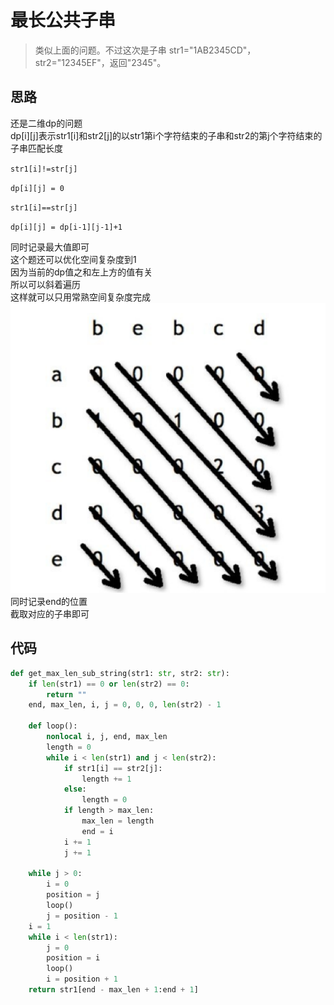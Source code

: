 # 最长公共子串
> 类似上面的问题。不过这次是子串
> str1="1AB2345CD"，str2="12345EF"，返回"2345"。

**思路**
--------------------

还是二维dp的问题  
dp[i][j]表示str1[i]和str2[j]的以str1第i个字符结束的子串和str2的第j个字符结束的子串匹配长度

`
str1[i]!=str[j]
`

`
dp[i][j] = 0
`

`
str1[i]==str[j]
`

`
dp[i][j] = dp[i-1][j-1]+1
`

同时记录最大值即可  
这个题还可以优化空间复杂度到1  
因为当前的dp值之和左上方的值有关  
所以可以斜着遍历  
这样就可以只用常熟空间复杂度完成  
![Alt text](./images/1536571892291.png)  
同时记录end的位置  
截取对应的子串即可  

**代码**
--------------------
```python
def get_max_len_sub_string(str1: str, str2: str):
    if len(str1) == 0 or len(str2) == 0:
        return ""
    end, max_len, i, j = 0, 0, 0, len(str2) - 1

    def loop():
        nonlocal i, j, end, max_len
        length = 0
        while i < len(str1) and j < len(str2):
            if str1[i] == str2[j]:
                length += 1
            else:
                length = 0
            if length > max_len:
                max_len = length
                end = i
            i += 1
            j += 1

    while j > 0:
        i = 0
        position = j
        loop()
        j = position - 1
    i = 1
    while i < len(str1):
        j = 0
        position = i
        loop()
        i = position + 1
    return str1[end - max_len + 1:end + 1]
```